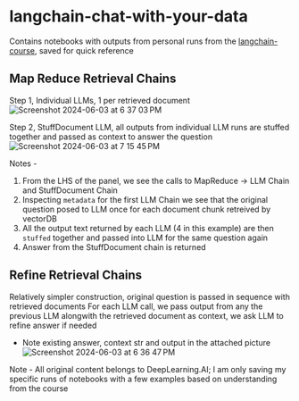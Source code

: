 # langchain-chat-with-your-data
Contains notebooks with outputs from personal runs from the [langchain-course](https://www.coursera.org/learn/langchain-chat-with-your-data-project/home/week/1), saved for quick reference

## Map Reduce Retrieval Chains
Step 1, Individual LLMs, 1 per retrieved document
![Screenshot 2024-06-03 at 6 37 03 PM](https://github.com/unnitin/langchain-chat-with-your-data/assets/14156349/a70e9e2f-f2cf-4c43-bb44-93f14ebcee95)

Step 2, StuffDocument LLM, all outputs from individual LLM runs are stuffed together and passed as context to answer the question 
![Screenshot 2024-06-03 at 7 15 45 PM](https://github.com/unnitin/langchain-chat-with-your-data/assets/14156349/e0b59a33-d976-4d66-af62-35f36fd10a54)


Notes - 
1. From the LHS of the panel, we see the calls to MapReduce -> LLM Chain and StuffDocument Chain
2. Inspecting `metadata` for the first LLM Chain we see that the original question posed to LLM once for each document chunk retreived by vectorDB
3. All the output text returned by each LLM (4 in this example) are then `stuffed` together and passed into LLM for the same question again
4. Answer from the StuffDocument chain is returned


## Refine Retrieval Chains
Relatively simpler construction, original question is passed in sequence with retrieved documents
For each LLM call, we pass output from any the previous LLM alongwith the retrieved document as context, we ask LLM to refine answer if needed
* Note existing answer, context str and output in the attached picture
![Screenshot 2024-06-03 at 6 36 47 PM](https://github.com/unnitin/langchain-chat-with-your-data/assets/14156349/4f08886e-ebbe-47ff-bb5a-ab43dbf25d0a)



Note - All original content belongs to DeepLearning.AI; I am only saving my specific runs of notebooks with a few examples based on understanding from the course
